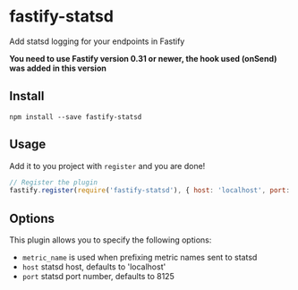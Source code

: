 # fastify-statsd

Add statsd logging for your endpoints in Fastify

**You need to use Fastify version 0.31 or newer, the hook used (onSend) was added in this version**

## Install
``
npm install --save fastify-statsd
``

## Usage

Add it to you project with `register` and you are done!

```javascript
// Register the plugin
fastify.register(require('fastify-statsd'), { host: 'localhost', port: 8125, metric_name: 'my_endpoint' });
```

## Options

This plugin allows you to specify the following options:

- `metric_name` is used when prefixing metric names sent to statsd
- `host` statsd host, defaults to 'localhost'
- `port` statsd port number, defaults to 8125 